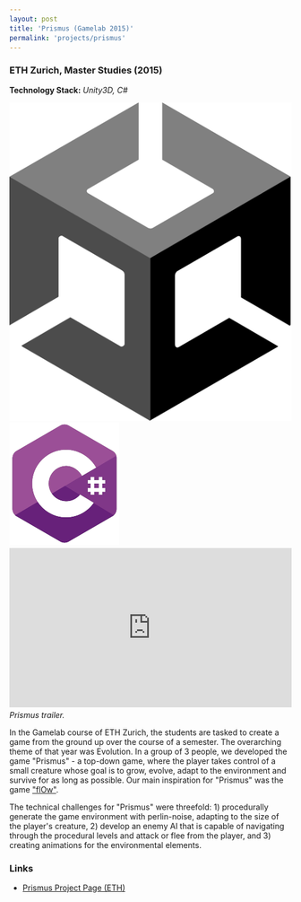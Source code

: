 ```yaml
---
layout: post
title: 'Prismus (Gamelab 2015)'
permalink: 'projects/prismus'
---
```


### ETH Zurich, Master Studies (2015)
**Technology Stack:** *Unity3D, C#*
<div class="project-page-icon-bar">
  <div class="icon-container float-left">
    <img src="../assets/img/unity.png" alt="Unity">
  </div>
  <div class="icon-container float-left">
    <img src="../assets/img/csharp.png" alt="C#">
  </div>
</div>

<div style="width:100%; aspect-ratio:16/9; float: none; clear: both; margin: 2px auto;">
  <embed
    src="https://www.youtube.com/embed/Dbrw8dgBLek?autohide=1&autoplay=0"
    wmode="transparent"
    type="video/mp4"
    width="100%" height="100%"
    allow="autoplay; encrypted-media; picture-in-picture"
    allowfullscreen
    title="Keyboard Cat"
  >
</div>
<p class="caption" style="margin-top:0;">
    <i>Prismus trailer.</i>
</p>

In the Gamelab course of ETH Zurich, the students are tasked to create a game from the ground up over the course of a semester. The overarching theme of that year was Evolution. In a group of 3 people, we developed the game "Prismus" - a top-down game, where the player takes control of a small creature whose goal is to grow, evolve, adapt to the environment and survive for as long as possible. Our main inspiration for "Prismus" was the game <a href="https://thatgamecompany.com/flow/">"flOw"</a>. 

The technical challenges for "Prismus" were threefold: 1) procedurally generate the game environment with perlin-noise, adapting to the size of the player's creature, 2) develop an enemy AI that is capable of navigating through the procedural levels and attack or flee from the player, and 3) creating animations for the environmental elements.

### Links
- [Prismus Project Page (ETH)](https://twiki.graphics.ethz.ch/GameClass/Team3_2015)

 


